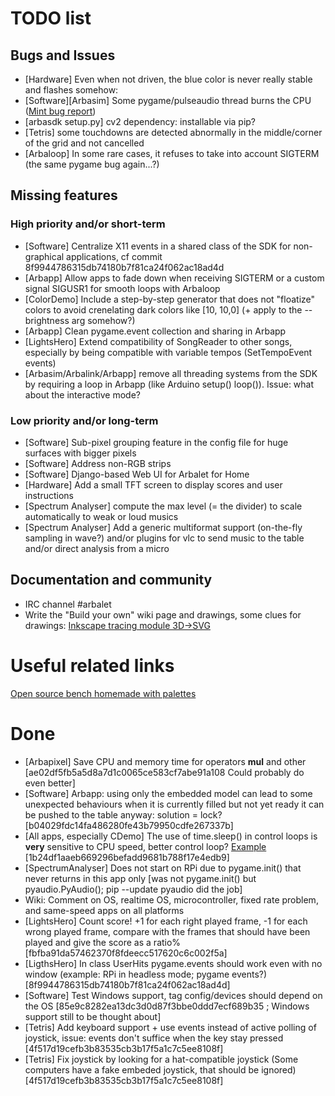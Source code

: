 # TODO list
## Bugs and Issues
* [Hardware]  Even when not driven, the blue color is never really stable and flashes somehow:
* [Software][Arbasim] Some pygame/pulseaudio thread burns the CPU ([Mint bug report](https://bugs.launchpad.net/linuxmint/+bug/1451614))
* [arbasdk setup.py] cv2 dependency: installable via pip?
* [Tetris] some touchdowns are detected abnormally in the middle/corner of the grid and not cancelled
* [Arbaloop] In some rare cases, it refuses to take into account SIGTERM (the same pygame bug again...?)

## Missing features
### High priority and/or short-term
* [Software] Centralize X11 events in a shared class of the SDK for non-graphical applications, cf commit 8f9944786315db74180b7f81ca24f062ac18ad4d
* [Arbapp] Allow apps to fade down when receiving SIGTERM or a custom signal SIGUSR1 for smooth loops with Arbaloop
* [ColorDemo] Include a step-by-step generator that does not "floatize" colors to avoid crenelating dark colors like [10, 10,0] (+ apply to the --brightness arg somehow?)
* [Arbapp] Clean pygame.event collection and sharing in Arbapp 
* [LightsHero] Extend compatibility of SongReader to other songs, especially by being compatible with variable tempos (SetTempoEvent events)
* [Arbasim/Arbalink/Arbapp] remove all threading systems from the SDK by requiring a loop in Arbapp (like Arduino setup() loop()). Issue: what about the interactive mode?

### Low priority and/or long-term
* [Software] Sub-pixel grouping feature in the config file for huge surfaces with bigger pixels
* [Software] Address non-RGB strips
* [Software] Django-based Web UI for Arbalet for Home
* [Hardware] Add a small TFT screen to display scores and user instructions
* [Spectrum Analyser] compute the max level (= the divider) to scale automatically to weak or loud musics
* [Spectrum Analyser] Add a generic multiformat support (on-the-fly sampling in wave?) and/or plugins for vlc to send music to the table and/or direct analysis from a micro 

## Documentation and community
* IRC channel #arbalet
* Write the "Build your own" wiki page and drawings, some clues for drawings: [Inkscape tracing module 3D->SVG](http://tavmjong.free.fr/INKSCAPE/MANUAL/html/Trace.html)

# Useful related links
[Open source bench homemade with palettes](http://xuv.be/uH-bench-open-source-public-bench.html)

# Done
* [Arbapixel] Save CPU and memory time for operators __mul__ and other [ae02df5fb5a5d8a7d1c0065ce583cf7abe91a108 Could probably do even better]
* [Software] Arbapp: using only the embedded model can lead to some unexpected behaviours when it is currently filled but not yet ready it can be pushed to the table anyway: solution = lock? [b04029fdc14fa486280fe43b79950cdfe267337b]
* [All apps, especially CDemo] The use of time.sleep() in control loops is **very** sensitive to CPU speed, better control loop? [Example](https://github.com/ros/ros_comm/blob/indigo-devel/clients/rospy/src/rospy/timer.py) [1b24df1aaeb669296befadd9681b788f17e4edb9]
* [SpectrumAnalyser] Does not start on RPi due to pygame.init() that never returns in this app only [was not pygame.init() but pyaudio.PyAudio(); pip --update pyaudio did the job]
* Wiki: Comment on OS, realtime OS, microcontroller, fixed rate problem, and same-speed apps on all platforms
* [LightsHero] Count score! +1 for each right played frame, -1 for each wrong played frame, compare with the frames that should have been played and give the score as a ratio% [fbfba91da57462370f8fdeecc517620c6c002f5a]
* [LigthsHero] In class UserHits pygame.events should work even with no window (example: RPi in headless mode; pygame events?) [8f9944786315db74180b7f81ca24f062ac18ad4d]
* [Software] Test Windows support, tag config/devices should depend on the OS [85e9c8282ea13dc3d0d87f3bbe0ddd7ecf689b35 ; Windows support still to be thought about]
* [Tetris] Add keyboard support + use events instead of active polling of joystick, issue: events don't suffice when the key stay pressed [4f517d19cefb3b83535cb3b17f5a1c7c5ee8108f]
* [Tetris] Fix joystick by looking for a hat-compatible joystick (Some computers have a fake embeded joystick, that should be ignored) [4f517d19cefb3b83535cb3b17f5a1c7c5ee8108f]
